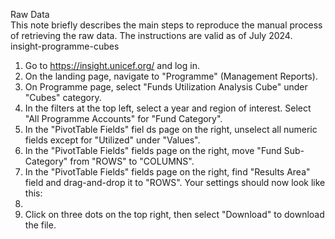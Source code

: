 Raw Data  
This note briefly describes the main steps to reproduce the manual process of retrieving the raw data. The 
instructions are valid as of July 2024.
insight-programme-cubes  
1.  Go to https://insight.unicef.org/ and log in.
2.  On the landing page, navigate to "Programme" (Management Reports).
3.  On Programme page, select "Funds Utilization Analysis Cube" under "Cubes" category.
4.  In the filters at the top left, select a year and region of interest. Select "All Programme Accounts" for 
"Fund Category".
5.  In the "PivotTable Fields" fiel ds page on the right, unselect all numeric fields except for "Utilized" under 
"Values".
6.  In the "PivotTable Fields" fields page on the right, move "Fund Sub-Category" from "ROWS" to 
"COLUMNS".
7.  In the "PivotTable Fields" fields page on the right, find "Results Area" field and drag-and-drop it to 
"ROWS". Your settings should now look like this: 
8. 
9.  Click on three dots on the top right, then select "Download" to download the file.
